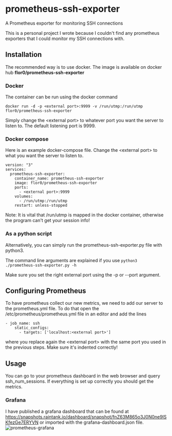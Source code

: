# prometheus-ssh-exporter
A Prometheus exporter for monitoring SSH connections

This is a personal project I wrote because I couldn't find any prometheus exporters that I could monitor my SSH connections with.

## Installation
The recommended way is to use docker. The image is available on docker hub **flor0/prometheus-ssh-exporter**

### Docker

The container can be run using the docker command

`docker run -d -p <external port>:9999 -v /run/utmp:/run/utmp flor0/prometheus-ssh-exporter`

Simply change the \<external port\> to whatever port you want the server to listen to. The default listening port is 9999.

### Docker compose

Here is an example docker-compose file.
Change the \<external port\> to what you want the server to listen to.

```
version: "3"
services:
  prometheus-ssh-exporter:
    container_name: prometheus-ssh-exporter
    image: flor0/prometheus-ssh-exporter
    ports:
      - <external port>:9999
    volumes:
      - /run/utmp:/run/utmp
    restart: unless-stopped
```
Note: It is vital that /run/utmp is mapped in the docker container, otherwise the program can't get your session info!

### As a python script
Alternatively, you can simply run the prometheus-ssh-exporter.py file with python3.

The command line arguments are explained if you use `python3 ./prometheus-ssh-exporter.py -h`

Make sure you set the right external port using the -p or --port argument.

## Configuring Prometheus

To have prometheus collect our new metrics, we need to add our server to the prometheus.yml file.
To do that open the /etc/prometheus/prometheus.yml file in an editor and add the lines
```
- job_name: ssh
    static_configs:
      - targets: ['localhost:<external port>']
```
where you replace again the \<external port\> with the same port you used in the previous steps. Make sure it's indented correctly!

## Usage

You can go to your prometheus dashboard in the web browser and query ssh_num_sessions.
If everything is set up correctly you should get the metrics.

### Grafana

I have published a grafana dashboard that can be found at https://snapshots.raintank.io/dashboard/snapshot/fnZ63M865o3J0N0ne9lSKfezGe7ERYVN
or imported with the grafana-dashboard.json file.
![prometheus-grafana](https://user-images.githubusercontent.com/48520760/232910344-89fb6557-0160-4f83-a794-ebcca4df28df.png)


